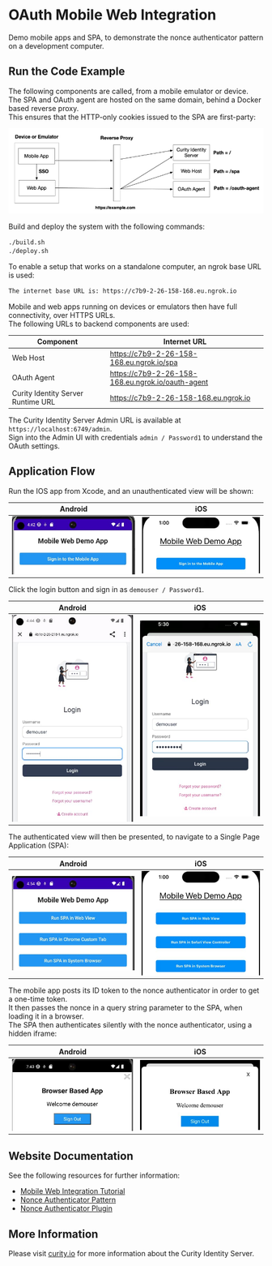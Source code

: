# OAuth Mobile Web Integration

Demo mobile apps and SPA, to demonstrate the nonce authenticator pattern on a development computer.

## Run the Code Example

The following components are called, from a mobile emulator or device.\
The SPA and OAuth agent are hosted on the same domain, behind a Docker based reverse proxy.\
This ensures that the HTTP-only cookies issued to the SPA are first-party:

![Components](./doc/components.jpg)

Build and deploy the system with the following commands:

```bash
./build.sh
./deploy.sh
```

To enable a setup that works on a standalone computer, an ngrok base URL is used:

```bash
The internet base URL is: https://c7b9-2-26-158-168.eu.ngrok.io
```

Mobile and web apps running on devices or emulators then have full connectivity, over HTTPS URLs.\
The following URLs to backend components are used:

| Component | Internet URL |
| --------- | ------------ |
| Web Host | https://c7b9-2-26-158-168.eu.ngrok.io/spa |
| OAuth Agent | https://c7b9-2-26-158-168.eu.ngrok.io/oauth-agent |
| Curity Identity Server Runtime URL | https://c7b9-2-26-158-168.eu.ngrok.io |

The Curity Identity Server Admin URL is available at `https://localhost:6749/admin`.\
Sign into the Admin UI with credentials `admin / Password1` to understand the OAuth settings.

## Application Flow

Run the IOS app from Xcode, and an unauthenticated view will be shown:

| Android | iOS |
| ------- | --- |
| <img src="./doc/android-app.jpg" /> | <img src="./doc/ios-app.jpg" />

Click the login button and sign in as `demouser / Password1`.

| Android | iOS |
| ------- | --- |
| <img src="./doc/android-login.jpg" /> | <img src="./doc/ios-login.jpg" />

The authenticated view will then be presented, to navigate to a Single Page Application (SPA):

| Android | iOS |
| ------- | --- |
| <img src="./doc/android-navigation.jpg" /> | <img src="./doc/ios-navigation.jpg" />

The mobile app posts its ID token to the nonce authenticator in order to get a one-time token.\
It then passes the nonce in a query string parameter to the SPA, when loading it in a browser.\
The SPA then authenticates silently with the nonce authenticator, using a hidden iframe:

| Android | iOS |
| ------- | --- |
| <img src="./doc/android-sso.jpg" /> | <img src="./doc/ios-sso.jpg" />

## Website Documentation

See the following resources for further information:

- [Mobile Web Integration Tutorial](https://curity.io/resources/learn/mobile-web-integration-example)
- [Nonce Authenticator Pattern](https://curity.io/resources/learn/nonce-authenticator-pattern)
- [Nonce Authenticator Plugin](https://github.com/curityio/nonce-authenticator)

## More Information

Please visit [curity.io](https://curity.io/) for more information about the Curity Identity Server.
